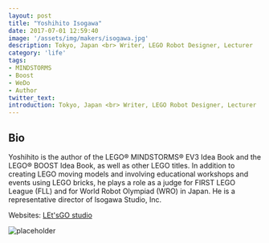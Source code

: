 ```yaml
---
layout: post
title: "Yoshihito Isogawa"
date: 2017-07-01 12:59:40
image: '/assets/img/makers/isogawa.jpg'
description: Tokyo, Japan <br> Writer, LEGO Robot Designer, Lecturer
category: 'life'
tags:
- MINDSTORMS
- Boost
- WeDo
- Author
twitter_text: 
introduction: Tokyo, Japan <br> Writer, LEGO Robot Designer, Lecturer
---
```




## Bio

Yoshihito is the author of the LEGO® MINDSTORMS® EV3 Idea Book and the LEGO® BOOST Idea Book, as well as other LEGO titles. In addition to creating LEGO moving models and involving educational workshops and events using LEGO bricks, he plays a role as a judge for FIRST LEGO League (FLL) and for World Robot Olympiad (WRO) in Japan. He is a representative director of lsogawa Studio, Inc.


Websites: [LEt'sGO studio](http://isogawastudio.co.jp/legostudio/index.html)


![placeholder](http://isogawastudio.co.jp/commonparts/2009ls_cookgear_l.jpg "LEt'sGO studio")